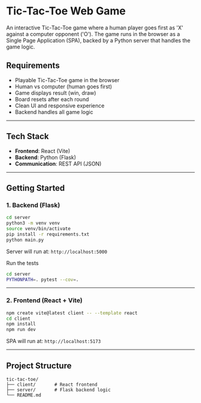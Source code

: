 # Tic-Tac-Toe Web Game

An interactive Tic-Tac-Toe game where a human player goes first as 'X' against a computer opponent ('O'). The game runs in the browser as a Single Page Application (SPA), backed by a Python server that handles the game logic.

## Requirements

- Playable Tic-Tac-Toe game in the browser
- Human vs computer (human goes first)
- Game displays result (win, draw)
- Board resets after each round
- Clean UI and responsive experience
- Backend handles all game logic

---

## Tech Stack

- **Frontend**: React (Vite)
- **Backend**: Python (Flask)
- **Communication**: REST API (JSON)

---

## Getting Started

### 1. Backend (Flask)

```bash
cd server
python3 -m venv venv
source venv/bin/activate
pip install -r requirements.txt
python main.py
````

Server will run at: `http://localhost:5000`

Run the tests
```bash
cd server
PYTHONPATH=. pytest --cov=.
```
---

### 2. Frontend (React + Vite)

```bash
npm create vite@latest client -- --template react
cd client
npm install
npm run dev
```

SPA will run at: `http://localhost:5173`

---

## Project Structure

```
tic-tac-toe/
├── client/       # React frontend
├── server/       # Flask backend logic
└── README.md
```